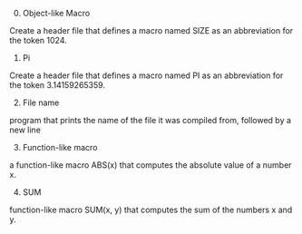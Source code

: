 0. Object-like Macro

Create a header file that defines a macro named SIZE as an abbreviation for the token 1024.



1. Pi

Create a header file that defines a macro named PI as an abbreviation for the token 3.14159265359.



2. File name

program that prints the name of the file it was compiled from, followed by a new line



3. Function-like macro

a function-like macro ABS(x) that computes the absolute value of a number x.



4. SUM

function-like macro SUM(x, y) that computes the sum of the numbers x and y.
